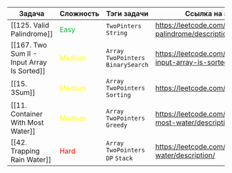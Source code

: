 
| Задача                                      | Сложность                            | Тэги задачи                          | Ссылка на задачу в LeetCode                                                 |
| ------------------------------------------- | ------------------------------------ | ------------------------------------ | --------------------------------------------------------------------------- |
| [[125. Valid Palindrome]]                   | <font color="#00BA3E"> Easy</font>   | `TwoPinters` `String`                | https://leetcode.com/problems/valid-palindrome/description/                 |
| [[167. Two Sum II - Input Array Is Sorted]] | <font color="#FFFF00"> Medium</font> | `Array` `TwoPointers` `BinarySearch` | https://leetcode.com/problems/two-sum-ii-input-array-is-sorted/description/ |
| [[15. 3Sum]]                                | <font color="#FFFF00"> Medium</font> | `Array` `TwoPointers` `Sorting`      | https://leetcode.com/problems/3sum/description/                             |
| [[11. Container With Most Water]]           | <font color="#FFFF00"> Medium</font> | `Array` `TwoPointers` `Greedy`       | https://leetcode.com/problems/container-with-most-water/description/        |
| [[42. Trapping Rain Water]]                 | <font color="#ff0000"> Hard</font>   | `Array` `TwoPointers` `DP` `Stack`   | https://leetcode.com/problems/trapping-rain-water/description/              |
